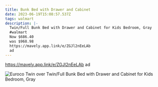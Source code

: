 ```yaml
---
title: Bunk Bed with Drawer and Cabinet
date: 2023-06-19T15:08:57.537Z
tags: walmart
description: |-
  Twin/Full Bunk Bed with Drawer and Cabinet for Kids Bedroom, Gray
  #walmart 
  Now $686.40
  was $968.98
  https://mavely.app.link/e/ZGJl2nEeLAb
  ad
---
```

https://mavely.app.link/e/ZGJl2nEeLAb
ad 

![Euroco Twin over Twin/Full Bunk Bed with Drawer and Cabinet for Kids Bedroom, Gray](https://i5.walmartimages.com/asr/f65df57f-15c2-4ad9-aede-b27d4f2796b4.dbc5a83f328c53b3f2e675c5005a87fc.jpeg?odnHeight=612&odnWidth=612&odnBg=FFFFFF)

<!--EndFragment-->